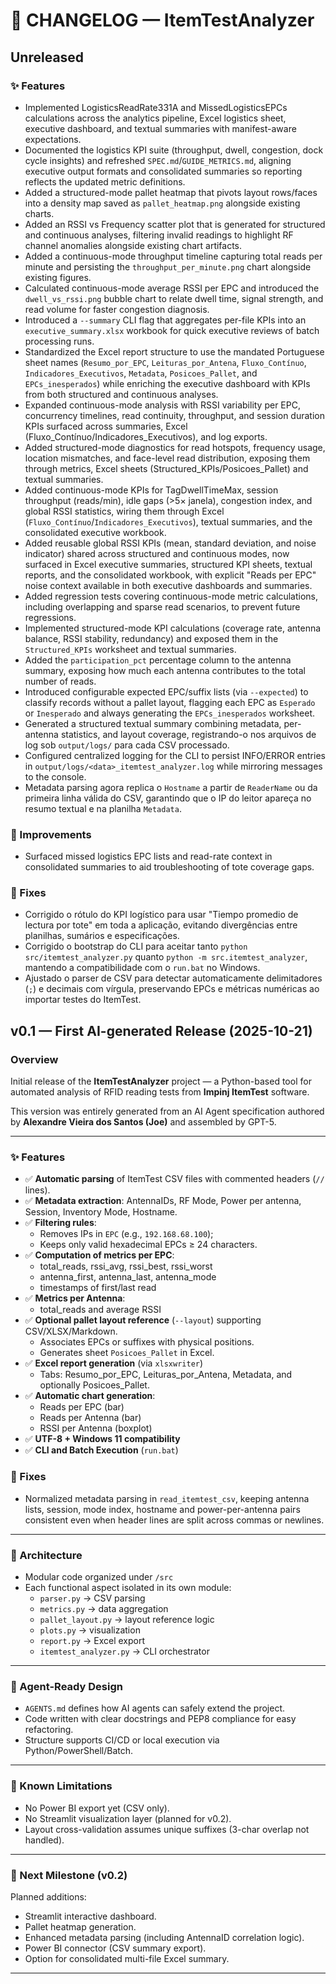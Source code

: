 # 🧾 CHANGELOG — ItemTestAnalyzer

## Unreleased

### ✨ Features
- Implemented LogisticsReadRate331A and MissedLogisticsEPCs calculations across the analytics pipeline, Excel logistics sheet, executive dashboard, and textual summaries with manifest-aware expectations.
- Documented the logistics KPI suite (throughput, dwell, congestion, dock cycle
  insights) and refreshed `SPEC.md`/`GUIDE_METRICS.md`, aligning executive
  output formats and consolidated summaries so reporting reflects the updated
  metric definitions.
- Added a structured-mode pallet heatmap that pivots layout rows/faces into a
  density map saved as `pallet_heatmap.png` alongside existing charts.
- Added an RSSI vs Frequency scatter plot that is generated for structured and
  continuous analyses, filtering invalid readings to highlight RF channel
  anomalies alongside existing chart artifacts.
- Added a continuous-mode throughput timeline capturing total reads per minute
  and persisting the `throughput_per_minute.png` chart alongside existing
  figures.
- Calculated continuous-mode average RSSI per EPC and introduced the
  `dwell_vs_rssi.png` bubble chart to relate dwell time, signal strength, and
  read volume for faster congestion diagnosis.
- Introduced a `--summary` CLI flag that aggregates per-file KPIs into an
  `executive_summary.xlsx` workbook for quick executive reviews of batch
  processing runs.
- Standardized the Excel report structure to use the mandated Portuguese sheet
  names (`Resumo_por_EPC`, `Leituras_por_Antena`, `Fluxo_Contínuo`,
  `Indicadores_Executivos`, `Metadata`, `Posicoes_Pallet`, and `EPCs_inesperados`)
  while enriching the executive dashboard with KPIs from both structured and
  continuous analyses.
- Expanded continuous-mode analysis with RSSI variability per EPC, concurrency timelines, read continuity, throughput, and session duration KPIs surfaced across summaries, Excel (Fluxo_Contínuo/Indicadores_Executivos), and log exports.
- Added structured-mode diagnostics for read hotspots, frequency usage, location mismatches, and face-level read distribution, exposing them through metrics, Excel sheets (Structured_KPIs/Posicoes_Pallet) and textual summaries.
- Added continuous-mode KPIs for TagDwellTimeMax, session throughput (reads/min), idle gaps (>5× janela), congestion index, and global RSSI statistics, wiring them through Excel (`Fluxo_Contínuo`/`Indicadores_Executivos`), textual summaries, and the consolidated executive workbook.
- Added reusable global RSSI KPIs (mean, standard deviation, and noise indicator) shared across structured and continuous modes, now surfaced in Excel executive summaries, structured KPI sheets, textual reports, and the consolidated workbook, with explicit "Reads per EPC" noise context available in both executive dashboards and summaries.
- Added regression tests covering continuous-mode metric calculations, including overlapping and sparse read scenarios, to prevent future regressions.
- Implemented structured-mode KPI calculations (coverage rate, antenna balance, RSSI stability, redundancy) and exposed them in the `Structured_KPIs` worksheet and textual summaries.
- Added the `participation_pct` percentage column to the antenna summary, exposing how much each antenna contributes to the total number of reads.
- Introduced configurable expected EPC/suffix lists (via `--expected`) to classify records without a pallet layout, flagging each EPC as `Esperado` or `Inesperado` and always generating the `EPCs_inesperados` worksheet.
- Generated a structured textual summary combining metadata, per-antenna statistics, and layout coverage, registrando-o nos arquivos de log sob `output/logs/` para cada CSV processado.
- Configured centralized logging for the CLI to persist INFO/ERROR entries in `output/logs/<data>_itemtest_analyzer.log` while mirroring messages to the console.
- Metadata parsing agora replica o `Hostname` a partir de `ReaderName` ou da primeira linha válida do CSV, garantindo que o IP do leitor apareça no resumo textual e na planilha `Metadata`.

### 🧩 Improvements
- Surfaced missed logistics EPC lists and read-rate context in consolidated summaries to aid troubleshooting of tote coverage gaps.

### 🐞 Fixes
- Corrigido o rótulo do KPI logístico para usar "Tiempo promedio de lectura por tote" em toda a aplicação, evitando divergências entre planilhas, sumários e especificações.
- Corrigido o bootstrap do CLI para aceitar tanto `python src/itemtest_analyzer.py` quanto `python -m src.itemtest_analyzer`, mantendo a compatibilidade com o `run.bat` no Windows.
- Ajustado o parser de CSV para detectar automaticamente delimitadores (`;`) e decimais com vírgula, preservando EPCs e métricas numéricas ao importar testes do ItemTest.

## v0.1 — First AI-generated Release (2025-10-21)

### Overview
Initial release of the **ItemTestAnalyzer** project — a Python-based tool for automated analysis of RFID reading tests from **Impinj ItemTest** software.

This version was entirely generated from an AI Agent specification authored by **Alexandre Vieira dos Santos (Joe)** and assembled by GPT-5.

---

### ✨ Features
- ✅ **Automatic parsing** of ItemTest CSV files with commented headers (`//` lines).  
- ✅ **Metadata extraction**: AntennaIDs, RF Mode, Power per antenna, Session, Inventory Mode, Hostname.  
- ✅ **Filtering rules**:
  - Removes IPs in `EPC` (e.g., `192.168.68.100`);
  - Keeps only valid hexadecimal EPCs ≥ 24 characters.
- ✅ **Computation of metrics per EPC**:
  - total_reads, rssi_avg, rssi_best, rssi_worst
  - antenna_first, antenna_last, antenna_mode
  - timestamps of first/last read
- ✅ **Metrics per Antenna**:
  - total_reads and average RSSI
- ✅ **Optional pallet layout reference** (`--layout`) supporting CSV/XLSX/Markdown.
  - Associates EPCs or suffixes with physical positions.
  - Generates sheet `Posicoes_Pallet` in Excel.
- ✅ **Excel report generation** (via `xlsxwriter`)
  - Tabs: Resumo_por_EPC, Leituras_por_Antena, Metadata, and optionally Posicoes_Pallet.
- ✅ **Automatic chart generation**:
  - Reads per EPC (bar)
  - Reads per Antenna (bar)
  - RSSI per Antenna (boxplot)
- ✅ **UTF-8 + Windows 11 compatibility**
- ✅ **CLI and Batch Execution** (`run.bat`)

### 🐞 Fixes
- Normalized metadata parsing in `read_itemtest_csv`, keeping antenna lists, session, mode index, hostname and power-per-antenna
  pairs consistent even when header lines are split across commas or newlines.

---

### 🧩 Architecture
- Modular code organized under `/src`
- Each functional aspect isolated in its own module:
  - `parser.py` → CSV parsing  
  - `metrics.py` → data aggregation  
  - `pallet_layout.py` → layout reference logic  
  - `plots.py` → visualization  
  - `report.py` → Excel export  
  - `itemtest_analyzer.py` → CLI orchestrator

---

### 🧠 Agent-Ready Design
- `AGENTS.md` defines how AI agents can safely extend the project.  
- Code written with clear docstrings and PEP8 compliance for easy refactoring.  
- Structure supports CI/CD or local execution via Python/PowerShell/Batch.  

---

### 🧰 Known Limitations
- No Power BI export yet (CSV only).
- No Streamlit visualization layer (planned for v0.2).
- Layout cross-validation assumes unique suffixes (3-char overlap not handled).

---

### 📅 Next Milestone (v0.2)
Planned additions:
- Streamlit interactive dashboard.
- Pallet heatmap generation.
- Enhanced metadata parsing (including AntennaID correlation logic).
- Power BI connector (CSV summary export).
- Option for consolidated multi-file Excel summary.

---
